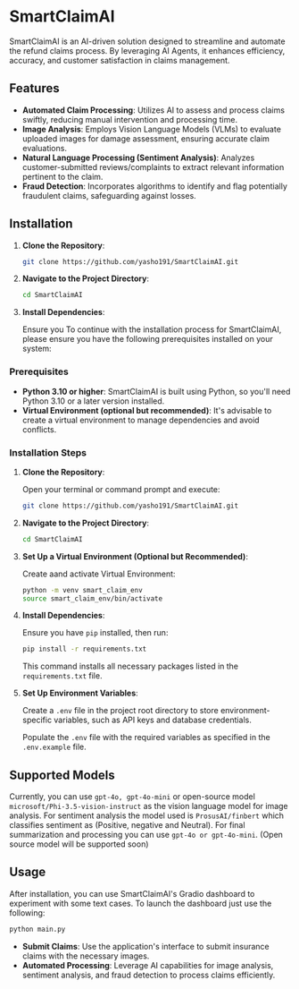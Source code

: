 # SmartClaimAI

SmartClaimAI is an AI-driven solution designed to streamline and automate the refund claims process. By leveraging AI Agents, it enhances efficiency, accuracy, and customer satisfaction in claims management.

## Features

- **Automated Claim Processing**: Utilizes AI to assess and process claims swiftly, reducing manual intervention and processing time.
- **Image Analysis**: Employs Vision Language Models (VLMs) to evaluate uploaded images for damage assessment, ensuring accurate claim evaluations.
- **Natural Language Processing (Sentiment Analysis)**: Analyzes customer-submitted reviews/complaints to extract relevant information pertinent to the claim.
- **Fraud Detection**: Incorporates algorithms to identify and flag potentially fraudulent claims, safeguarding against losses.

## Installation

1. **Clone the Repository**:

   ```bash
   git clone https://github.com/yasho191/SmartClaimAI.git
   ```

2. **Navigate to the Project Directory**:

   ```bash
   cd SmartClaimAI
   ```

3. **Install Dependencies**:

   Ensure you To continue with the installation process for SmartClaimAI, please ensure you have the following prerequisites installed on your system:

### Prerequisites

- **Python 3.10 or higher**: SmartClaimAI is built using Python, so you'll need Python 3.10 or a later version installed.
- **Virtual Environment (optional but recommended)**: It's advisable to create a virtual environment to manage dependencies and avoid conflicts.

### Installation Steps

1. **Clone the Repository**:

   Open your terminal or command prompt and execute:

   ```bash
   git clone https://github.com/yasho191/SmartClaimAI.git
   ```

2. **Navigate to the Project Directory**:

    ```bash
    cd SmartClaimAI
    ```

3. **Set Up a Virtual Environment (Optional but Recommended)**:

    Create aand activate Virtual Environment:

    ```bash
    python -m venv smart_claim_env
    source smart_claim_env/bin/activate
    ```

4. **Install Dependencies**:

    Ensure you have `pip` installed, then run:

    ```bash
    pip install -r requirements.txt
    ```

    This command installs all necessary packages listed in the `requirements.txt` file.

5. **Set Up Environment Variables**:

   Create a `.env` file in the project root directory to store environment-specific variables, such as API keys and database credentials.

   Populate the `.env` file with the required variables as specified in the `.env.example` file.

## Supported Models

Currently, you can use `gpt-4o, gpt-4o-mini` or open-source model `microsoft/Phi-3.5-vision-instruct` as the vision language model for image analysis. For sentiment analysis the model used is `ProsusAI/finbert` which classifies sentiment as (Positive, negative and Neutral). For final summarization and processing you can use `gpt-4o or gpt-4o-mini`. (Open source model will be supported soon)

## Usage

After installation, you can use SmartClaimAI's Gradio dashboard to experiment with some text cases. To launch the dashboard just use the following:

```bash
python main.py
```

- **Submit Claims**: Use the application's interface to submit insurance claims with the necessary images.
- **Automated Processing**: Leverage AI capabilities for image analysis, sentiment analysis, and fraud detection to process claims efficiently.
